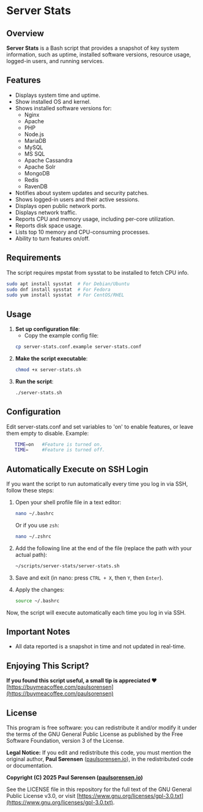 # Server Stats

## Overview
**Server Stats** is a Bash script that provides a snapshot of key system information, such as uptime, installed software versions, resource usage, logged-in users, and running services.

## Features
- Displays system time and uptime.
- Show installed OS and kernel.
- Shows installed software versions for:
  - Nginx
  - Apache
  - PHP
  - Node.js
  - MariaDB
  - MySQL
  - MS SQL
  - Apache Cassandra
  - Apache Solr
  - MongoDB
  - Redis
  - RavenDB
- Notifies about system updates and security patches.
- Shows logged-in users and their active sessions.
- Displays open public network ports.
- Displays network traffic.
- Reports CPU and memory usage, including per-core utilization.
- Reports disk space usage.
- Lists top 10 memory and CPU-consuming processes.
- Ability to turn features on/off.

## Requirements
The script requires mpstat from sysstat to be installed to fetch CPU info.
```bash
sudo apt install sysstat  # For Debian/Ubuntu
sudo dnf install sysstat  # For Fedora
sudo yum install sysstat  # For CentOS/RHEL
```

## Usage
1. **Set up configuration file**:
   - Copy the example config file:
   ```bash
   cp server-stats.conf.example server-stats.conf
   ```  
2. **Make the script executable**:
   ```bash
   chmod +x server-stats.sh
   ```
3. **Run the script**:
   ```bash
   ./server-stats.sh
   ```

## Configuration
Edit server-stats.conf and set variables to 'on' to enable features, or leave them empty to disable. Example:

```bash
   TIME=on   #Feature is turned on.
   TIME=     #Feature is turned off.
```

## Automatically Execute on SSH Login
If you want the script to run automatically every time you log in via SSH, follow these steps:

1. Open your shell profile file in a text editor:
   ```bash
   nano ~/.bashrc
   ```
   Or if you use `zsh`:
   ```bash
   nano ~/.zshrc
   ```
2. Add the following line at the end of the file (replace the path with your actual path):
   ```bash
   ~/scripts/server-stats/server-stats.sh
   ```
3. Save and exit (in nano: press `CTRL + X`, then `Y`, then `Enter`).

4. Apply the changes:
   ```bash
   source ~/.bashrc
   ```

Now, the script will execute automatically each time you log in via SSH.

## Important Notes
- All data reported is a snapshot in time and not updated in real-time.

## Enjoying This Script?
**If you found this script useful, a small tip is appreciated ❤️**  
[https://buymeacoffee.com/paulsorensen](https://buymeacoffee.com/paulsorensen)

## License
This program is free software: you can redistribute it and/or modify it under the terms of the GNU General Public License as published by the Free Software Foundation, version 3 of the License.

**Legal Notice:** If you edit and redistribute this code, you must mention the original author, **Paul Sørensen** ([paulsorensen.io](https://paulsorensen.io)), in the redistributed code or documentation.

**Copyright (C) 2025 Paul Sørensen ([paulsorensen.io](https://paulsorensen.io))**

See the LICENSE file in this repository for the full text of the GNU General Public License v3.0, or visit [https://www.gnu.org/licenses/gpl-3.0.txt](https://www.gnu.org/licenses/gpl-3.0.txt).